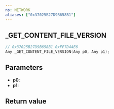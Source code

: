 ```yaml
---
ns: NETWORK
aliases: ["0x37025B27D9B658B1"]
---
```

## _GET_CONTENT_FILE_VERSION

```c
// 0x37025B27D9B658B1 0xFF7D44E6
Any _GET_CONTENT_FILE_VERSION(Any p0, Any p1);
```


## Parameters
* **p0**: 
* **p1**: 

## Return value
